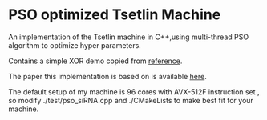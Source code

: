 # PSO optimized Tsetlin Machine

An implementation of the Tsetlin machine in C++,using multi-thread PSO algorithm to optimize hyper parameters.

Contains a simple XOR demo copied from [reference](https://github.com/222464/TsetlinMachine.git).


The paper this implementation is based on is available [here](https://arxiv.org/abs/1804.01508).

The default setup of my machine is 96 cores with AVX-512F instruction set , so modify ./test/pso_siRNA.cpp and ./CMakeLists to make best fit for your machine.
